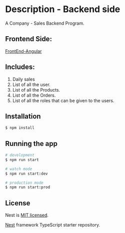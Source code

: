 
# Description - Backend side
A Company - Sales Backend Program. 

## Frontend Side: 
[FrontEnd-Angular](https://github.com/Dtabaja/Company_Management-Angular--FrontEnd)

## Includes:

1. Daily sales
2. List of all the user.
3. List of all the Products.
4. List of all the Orders.
5. List of all the roles that can be given to the users.


## Installation

```bash
$ npm install
```

## Running the app

```bash
# development
$ npm run start

# watch mode
$ npm run start:dev

# production mode
$ npm run start:prod
```


## License

Nest is [MIT licensed](LICENSE).

[Nest](https://github.com/nestjs/nest) framework TypeScript starter repository.
